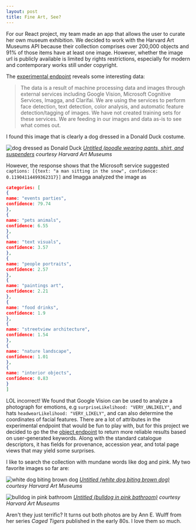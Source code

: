 ```yaml
---
layout: post
title: Fine Art, See?
---
```

For our React project, my team made an app that allows the user to curate her own museum exhibition. We decided to work with the Harvard Art Museums API because their collection comprises over 200,000 objects and 91% of those items have at least one image. However, whether the image url is publicly available is limited by rights restrictions, especially for modern and contemporary works still under copyright.

The [experimental endpoint](https://github.com/harvardartmuseums/api-docs/blob/master/experimental.md) reveals some interesting data:

>The data is a result of machine processing data and images through external services including Google Vision, Microsoft Cognitive Services, Imagga, and Clarifai. We are using the services to perform face detection, text detection, color analysis, and automatic feature detection/tagging of images. We have not created training sets for these services. We are feeding in our images and data as-is to see what comes out.

I found this image that is clearly a dog dressed in a Donald Duck costume.

![dog dressed as Donald Duck](http://ids.lib.harvard.edu/ids/view/42949180?width=3000&height=3000)
*[Untitled (poodle wearing pants, shirt, and suspenders](http://www.harvardartmuseums.org/collections/object/127188) courtesy Harvard Art Museums*

However, the response shows that the Microsoft service suggested `captions: [{text: "a man sitting in the snow", confidence: 0.11904114499362317}]` and Imagga analyzed the image as
```json
categories: [
{
name: "events parties",
confidence: 79.74
},
{
name: "pets animals",
confidence: 6.55
},
{
name: "text visuals",
confidence: 3.57
},
{
name: "people portraits",
confidence: 2.57
},
{
name: "paintings art",
confidence: 2.21
},
{
name: "food drinks",
confidence: 1.9
},
{
name: "streetview architecture",
confidence: 1.54
},
{
name: "nature landscape",
confidence: 1.01
},
{
name: "interior objects",
confidence: 0.83
}
]
```
LOL incorrect! We found that Google Vision can be used to analyze a photograph for emotions, e.g `surpriseLikelihood: "VERY_UNLIKELY"`, and hats `headwearLikelihood: "VERY_LIKELY"`, and can also determine the coordinates of facial features. There are a lot of attributes in the experimental endpoint that would be fun to play with, but for this project we decided to go the the [object endpoint](https://github.com/harvardartmuseums/api-docs/blob/master/object.md) to return more reliable results based on user-generated keywords. Along with the standard catalogue descriptors, it has fields for provenance, accession year, and total page views that may yield some surprises.

I like to search the collection with mundane words like dog and pink. My two favorite images so far are:

![white dog biting brown dog](http://nrs.harvard.edu/urn-3:HUAM:INV156245_dynmc?width=3000&height=3000)
*[Untitled (white dog biting brown dog)](http://www.harvardartmuseums.org/art/158697) courtesy Harvard Art Museums*

![bulldog in pink bathroom](http://nrs.harvard.edu/urn-3:HUAM:INV156243_dynmc?width=3000&height=3000)
*[Untitled (bulldog in pink bathroom)](http://www.harvardartmuseums.org/collections/object/158716) courtesy Harvard Art Museums*

Aren't they just terrific? It turns out both photos are by Ann E. Wulff from her series *Caged Tigers* published in the early 80s. I love them so much.
